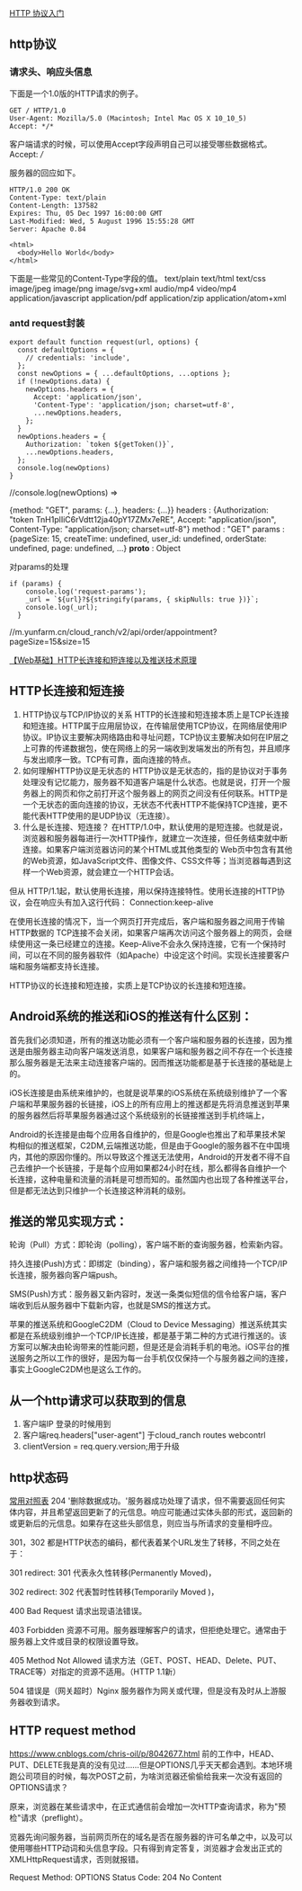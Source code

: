 [HTTP 协议入门](http://www.ruanyifeng.com/blog/2016/08/http.html)
## http协议
### 请求头、响应头信息
下面是一个1.0版的HTTP请求的例子。
```
GET / HTTP/1.0
User-Agent: Mozilla/5.0 (Macintosh; Intel Mac OS X 10_10_5)
Accept: */*
```
客户端请求的时候，可以使用Accept字段声明自己可以接受哪些数据格式。
Accept: */*

服务器的回应如下。
```
HTTP/1.0 200 OK 
Content-Type: text/plain
Content-Length: 137582
Expires: Thu, 05 Dec 1997 16:00:00 GMT
Last-Modified: Wed, 5 August 1996 15:55:28 GMT
Server: Apache 0.84

<html>
  <body>Hello World</body>
</html>
```
下面是一些常见的Content-Type字段的值。
text/plain
text/html
text/css
image/jpeg
image/png
image/svg+xml
audio/mp4
video/mp4
application/javascript
application/pdf
application/zip
application/atom+xml

### antd request封装
```
export default function request(url, options) {
  const defaultOptions = {
    // credentials: 'include',
  };
  const newOptions = { ...defaultOptions, ...options };
  if (!newOptions.data) {
    newOptions.headers = {
      Accept: 'application/json',
      'Content-Type': 'application/json; charset=utf-8',
      ...newOptions.headers,
    };
  }
  newOptions.headers = {
    Authorization: `token ${getToken()}`,
    ...newOptions.headers,
  };
  console.log(newOptions)
}
```
//console.log(newOptions) =>

{method: "GET", params: {…}, headers: {…}}
headers
:
{Authorization: "token TnH1plIiC6rVdtt12ja40pY17ZMx7eRE", Accept: "application/json", Content-Type: "application/json; charset=utf-8"}
method
:
"GET"
params
:
{pageSize: 15, createTime: undefined, user_id: undefined, orderState: undefined, page: undefined, …}
__proto__
:
Object

对params的处理
```
if (params) {
    console.log('request-params');
    _url = `${url}?${stringify(params, { skipNulls: true })}`;
    console.log(_url);
  }
```
//m.yunfarm.cn/cloud_ranch/v2/api/order/appointment?pageSize=15&size=15

[【Web基础】HTTP长连接和短连接以及推送技术原理](http://blog.csdn.net/freewaywalker/article/details/50067757)
## HTTP长连接和短连接
1. HTTP协议与TCP/IP协议的关系
HTTP的长连接和短连接本质上是TCP长连接和短连接。HTTP属于应用层协议，在传输层使用TCP协议，在网络层使用IP协议。IP协议主要解决网络路由和寻址问题，TCP协议主要解决如何在IP层之上可靠的传递数据包，使在网络上的另一端收到发端发出的所有包，并且顺序与发出顺序一致。TCP有可靠，面向连接的特点。
2. 如何理解HTTP协议是无状态的
HTTP协议是无状态的，指的是协议对于事务处理没有记忆能力，服务器不知道客户端是什么状态。也就是说，打开一个服务器上的网页和你之前打开这个服务器上的网页之间没有任何联系。HTTP是一个无状态的面向连接的协议，无状态不代表HTTP不能保持TCP连接，更不能代表HTTP使用的是UDP协议（无连接）。
3. 什么是长连接、短连接？
在HTTP/1.0中，默认使用的是短连接。也就是说，浏览器和服务器每进行一次HTTP操作，就建立一次连接，但任务结束就中断连接。如果客户端浏览器访问的某个HTML或其他类型的 Web页中包含有其他的Web资源，如JavaScript文件、图像文件、CSS文件等；当浏览器每遇到这样一个Web资源，就会建立一个HTTP会话。

但从 HTTP/1.1起，默认使用长连接，用以保持连接特性。使用长连接的HTTP协议，会在响应头有加入这行代码： 
Connection:keep-alive

在使用长连接的情况下，当一个网页打开完成后，客户端和服务器之间用于传输HTTP数据的 TCP连接不会关闭，如果客户端再次访问这个服务器上的网页，会继续使用这一条已经建立的连接。Keep-Alive不会永久保持连接，它有一个保持时间，可以在不同的服务器软件（如Apache）中设定这个时间。实现长连接要客户端和服务端都支持长连接。

HTTP协议的长连接和短连接，实质上是TCP协议的长连接和短连接。

## Android系统的推送和iOS的推送有什么区别：
首先我们必须知道，所有的推送功能必须有一个客户端和服务器的长连接，因为推送是由服务器主动向客户端发送消息，如果客户端和服务器之间不存在一个长连接那么服务器是无法来主动连接客户端的。因而推送功能都是基于长连接的基础是上的。

iOS长连接是由系统来维护的，也就是说苹果的iOS系统在系统级别维护了一个客户端和苹果服务器的长链接，iOS上的所有应用上的推送都是先将消息推送到苹果的服务器然后将苹果服务器通过这个系统级别的长链接推送到手机终端上，

Android的长连接是由每个应用各自维护的，但是Google也推出了和苹果技术架构相似的推送框架，C2DM,云端推送功能，但是由于Google的服务器不在中国境内，其他的原因你懂的。所以导致这个推送无法使用，Android的开发者不得不自己去维护一个长链接，于是每个应用如果都24小时在线，那么都得各自维护一个长连接，这种电量和流量的消耗是可想而知的。虽然国内也出现了各种推送平台，但是都无法达到只维护一个长连接这种消耗的级别。

## 推送的常见实现方式：
轮询（Pull）方式：即轮询（polling），客户端不断的查询服务器，检索新内容。

持久连接(Push)方式：即绑定（binding），客户端和服务器之间维持一个TCP/IP长连接，服务器向客户端push。

SMS(Push)方式：服务器又新内容时，发送一条类似短信的信令给客户端，客户端收到后从服务器中下载新内容，也就是SMS的推送方式。

苹果的推送系统和GoogleC2DM（Cloud to Device Messaging）推送系统其实都是在系统级别维护一个TCP/IP长连接，都是基于第二种的方式进行推送的。该方案可以解决由轮询带来的性能问题，但是还是会消耗手机的电池。iOS平台的推送服务之所以工作的很好，是因为每一台手机仅仅保持一个与服务器之间的连接，事实上GoogleC2DM也是这么工作的。

## 从一个http请求可以获取到的信息
1. 客户端IP 登录的时候用到
2. 客户端req.headers["user-agent"] 于cloud_ranch routes webcontrl
3. clientVersion = req.query.version;用于升级


## http状态码
[常用对照表](http://tool.oschina.net/commons?type=5)
204 '删除数据成功。'服务器成功处理了请求，但不需要返回任何实体内容，并且希望返回更新了的元信息。响应可能通过实体头部的形式，返回新的或更新后的元信息。如果存在这些头部信息，则应当与所请求的变量相呼应。

301，302 都是HTTP状态的编码，都代表着某个URL发生了转移，不同之处在于：

301 redirect: 301 代表永久性转移(Permanently Moved)，

302 redirect: 302 代表暂时性转移(Temporarily Moved )，

400 Bad Request 请求出现语法错误。 

403 Forbidden 资源不可用。服务器理解客户的请求，但拒绝处理它。通常由于服务器上文件或目录的权限设置导致。

405 Method Not Allowed 请求方法（GET、POST、HEAD、Delete、PUT、TRACE等）对指定的资源不适用。（HTTP 1.1新） 

504 错误是（网关超时）Nginx 服务器作为网关或代理，但是没有及时从上游服务器收到请求。

## HTTP request method
https://www.cnblogs.com/chris-oil/p/8042677.html
前的工作中，HEAD、PUT、DELETE我是真的没有见过……但是OPTIONS几乎天天都会遇到。本地环境跑公司项目的时候，每次POST之前，为啥浏览器还偷偷给我来一次没有返回的OPTIONS请求？

原来，浏览器在某些请求中，在正式通信前会增加一次HTTP查询请求，称为"预检"请求（preflight）。

览器先询问服务器，当前网页所在的域名是否在服务器的许可名单之中，以及可以使用哪些HTTP动词和头信息字段。只有得到肯定答复，浏览器才会发出正式的XMLHttpRequest请求，否则就报错。

Request Method: OPTIONS
Status Code: 204 No Content
